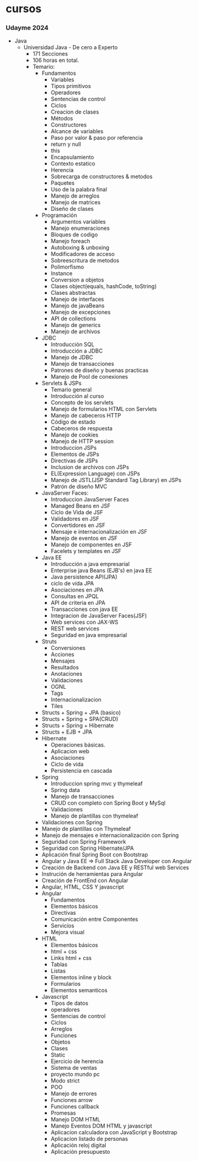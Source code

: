 # cursos
### Udayme 2024
- Java
	- Universidad Java - De cero a Experto
		- 171 Secciones
		- 106 horas en total.
		- Temario:
			- Fundamentos
				- Variables
				- Tipos primitivos
				- Operadores
				- Sentencias de control
				- Ciclos
				- Creacion de clases
				- Métodos
				- Constructores
				- Alcance de variables
				- Paso por valor & paso por referencia
				- return y null
				- this
				- Encapsulamiento
				- Contexto estatico
				- Herencia
				- Sobrecarga de constructores & metodos
				- Paquetes
				- Uso de la palabra final
				- Manejo de arreglos
				- Manejo de matrices
				- Diseño de clases
	 		- Programación
				- Argumentos variables
				- Manejo enumeraciones
				- Bloques de codigo
				- Manejo foreach
				- Autoboxing & unboxing
				- Modificadores de acceso
				- Sobreescritura de metodos
				- Polimorfismo
				- Instance
				- Conversion a objetos
				- Clases object(equals, hashCode, toString)
				- Clases abstractas
				- Manejo de interfaces
				- Manejo de javaBeans
				- Manejo de excepciones
				- API de collections
				- Manejo de generics
				- Manejo de archivos
			- JDBC
				- Introducción SQL
				- Introducción a JDBC
				- Manejo de JDBC
				- Manejo de transacciones
				- Patrones de diseño y buenas practicas
				- Manejo de Pool de conexiones
			- Servlets & JSPs
				- Temario general
				- Introducción al curso
				- Concepto de los servlets
				- Manejo de formularios HTML con Servlets
				- Manejo de cabeceros HTTP
				- Código de estado
				- Cabeceros de respuesta
				- Manejo de cookies
				- Manejo de HTTP session
				- Introduccion JSPs
				- Elementos de JSPs
				- Directivas de JSPs
				- Inclusion de archivos con JSPs
				- EL(Expression Language) con JSPs
				- Manejo de JSTL(JSP Standard Tag Library)
				en JSPs
				- Patrón de diseño MVC
			- JavaServer Faces:
				- Introduccion JavaServer Faces
				- Managed Beans en JSF
				- Ciclo de Vida de JSF
				- Validadores en JSF
				- Convertidores en JSF
				- Mensaje e internacionalización en JSF
				- Manejo de eventos en JSF
				- Manejo de componentes en JSF
				- Facelets y templates en JSF
			- Java EE
				- Introducción a java empresarial
				- Enterprise java Beans (EJB's) en java EE
				- Java persistence API(JPA)
				- ciclo de vida JPA
				- Asociaciones en JPA
				- Consultas en JPQL
				- API  de criteria en JPA
				- Transacciones con java EE
				- Integracion de JavaServer Faces(JSF)
				- Web services con JAX-WS
				- REST web services
				- Seguridad en java empresarial
			- Struts
				- Conversiones
				- Acciones
				- Mensajes
				- Resultados
				- Anotaciones
				- Validaciones
				- OGNL
				- Tags
				- Internacionalizacion
				- Tiles
			- Structs + Spring + JPA (basico)
			- Structs + Spring + SPA(CRUD)
			- Structs + Spring + Hibernate
			- Structs + EJB + JPA
			- Hibernate
				- Operaciones básicas.
				- Aplicacion web
				- Asociaciones
				- Ciclo de vida
				- Persistencia en cascada
			- Spring
				- Introduccion spring mvc y thymeleaf
				- Spring data
				- Manejo de transacciones
				- CRUD con completo con Spring Boot y MySql
				- Validaciones
				- Manejo de plantillas con thymeleaf
			- Validaciones con Spring
			- Manejo de plantillas con Thymeleaf
			- Manejo de mensajes e internacionalización con
			Spring
			- Seguridad con Spring Framework
			- Seguridad con Spring Hibernate/JPA
			- Aplicación final Spring Boot con Bootstrap
			- Angular y Java EE => Full Stack Java Developer con
			Angular
			- Creación de Backend con Java EE y RESTful web
			Services
			- Instrución de herramientas para Angular
			- Creación de FrontEnd con Angular
			- Angular, HTML, CSS Y javascript
			- Angular
				- Fundamentos
				- Elementos básicos
				- Directivas
				- Comunicación entre Componentes
				- Servicios
				- Mejora visual
			- HTML
				- Elementos básicos
				- html + css
				- Links html + css	 	
				- Tablas
				- Listas
				- Elementos inline y block
				- Formularios
				- Elementos semanticos
			- Javascript
				- Tipos de datos
				- operadores
				- Sentencias de control
				- Ciclos
				- Arreglos
				- Funciones
				- Objetos
				- Clases
				- Static
				- Ejercicio de herencia
				- Sistema de ventas
				- proyecto mundo pc
				- Modo strict
				- POO
				- Manejo de errores
				- Funciones arrow
				- Funciones callback
				- Promesas
				- Manejo DOM HTML
				- Manejo Eventos DOM HTML y javascript
				- Aplicacion calculadora con JavaScript y
				Bootstrap
				- Aplicacion listado de personas
				- Aplicación reloj digital
				- Aplicación presupuesto				
